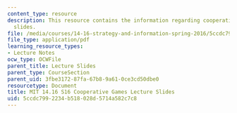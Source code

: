 ```yaml
---
content_type: resource
description: This resource contains the information regarding cooperative games lecture
  slides.
file: /media/courses/14-16-strategy-and-information-spring-2016/5ccdc7992234b518028d5714a582c7c8_MIT14_16S16_equilib_refine.pdf
file_type: application/pdf
learning_resource_types:
- Lecture Notes
ocw_type: OCWFile
parent_title: Lecture Slides
parent_type: CourseSection
parent_uid: 3fbe3172-87fa-67b8-9a61-0ce3cd50dbe0
resourcetype: Document
title: MIT 14.16 S16 Cooperative Games Lecture Slides
uid: 5ccdc799-2234-b518-028d-5714a582c7c8
---
```


